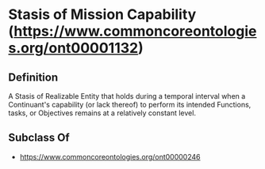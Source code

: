 # Stasis of Mission Capability (https://www.commoncoreontologies.org/ont00001132)

## Definition
A Stasis of Realizable Entity that holds during a temporal interval when a Continuant's capability (or lack thereof) to perform its intended Functions, tasks, or Objectives remains at a relatively constant level.

## Subclass Of
- https://www.commoncoreontologies.org/ont00000246

